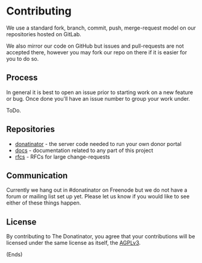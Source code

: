 # Contributing #

We use a standard fork, branch, commit, push, merge-request model on our repositories hosted on GitLab.

We also mirror our code on GitHub but issues and pull-requests are not accepted there, however you may fork our repo on
there if it is easier for you to do so.

## Process ##

In general it is best to open an issue prior to starting work on a new feature or bug. Once done you'll have an issue
number to group your work under.

ToDo.

## Repositories ##

* [donatinator](https://gitlab.com/donatinator/donatinator) - the server code needed to run your own donor portal
* [docs](https://gitlab.com/donatinator/docs) - documentation related to any part of this project
* [rfcs](https://gitlab.com/donatinator/rfcs) - RFCs for large change-requests

## Communication ##

Currently we hang out in #donatinator on Freenode but we do not have a forum or mailing list set up yet. Please let us
know if you would like to see either of these things happen.

## License

By contributing to The Donatinator, you agree that your contributions will be licensed under the same license as
itself, the [AGPLv3](/about/license/).

(Ends)
